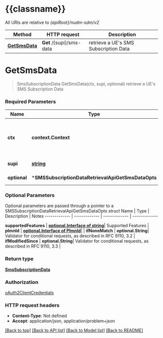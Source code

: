 # {{classname}}

All URIs are relative to *{apiRoot}/nudm-sdm/v2*

Method | HTTP request | Description
------------- | ------------- | -------------
[**GetSmsData**](SMSSubscriptionDataRetrievalApi.md#GetSmsData) | **Get** /{supi}/sms-data | retrieve a UE&#x27;s SMS Subscription Data

# **GetSmsData**
> SmsSubscriptionData GetSmsData(ctx, supi, optional)
retrieve a UE's SMS Subscription Data

### Required Parameters

Name | Type | Description  | Notes
------------- | ------------- | ------------- | -------------
 **ctx** | **context.Context** | context for authentication, logging, cancellation, deadlines, tracing, etc.
  **supi** | [**string**](.md)| Identifier of the UE | 
 **optional** | ***SMSSubscriptionDataRetrievalApiGetSmsDataOpts** | optional parameters | nil if no parameters

### Optional Parameters
Optional parameters are passed through a pointer to a SMSSubscriptionDataRetrievalApiGetSmsDataOpts struct
Name | Type | Description  | Notes
------------- | ------------- | ------------- | -------------

 **supportedFeatures** | [**optional.Interface of string**](.md)| Supported Features | 
 **plmnId** | [**optional.Interface of PlmnId**](.md)|  | 
 **ifNoneMatch** | **optional.String**| Validator for conditional requests, as described in RFC 9110, 3.2 | 
 **ifModifiedSince** | **optional.String**| Validator for conditional requests, as described in RFC 9110, 3.3 | 

### Return type

[**SmsSubscriptionData**](SmsSubscriptionData.md)

### Authorization

[oAuth2ClientCredentials](../README.md#oAuth2ClientCredentials)

### HTTP request headers

 - **Content-Type**: Not defined
 - **Accept**: application/json, application/problem+json

[[Back to top]](#) [[Back to API list]](../README.md#documentation-for-api-endpoints) [[Back to Model list]](../README.md#documentation-for-models) [[Back to README]](../README.md)


